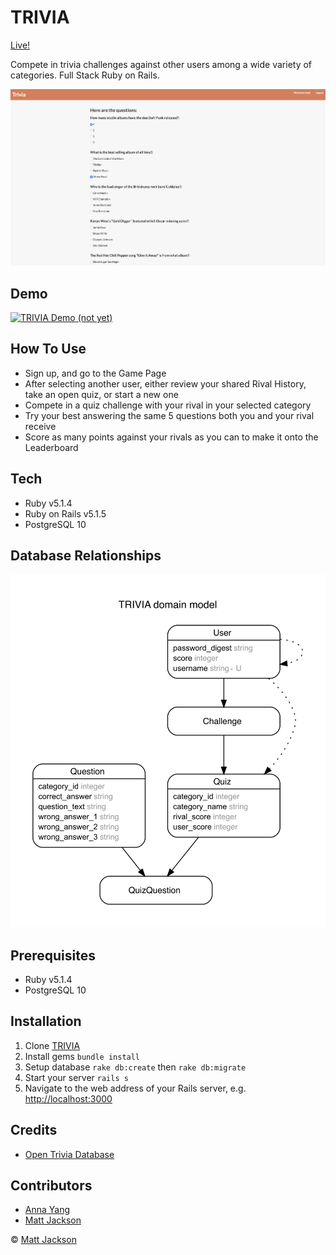 # TRIVIA

[Live!](http://trivia-anna-mmatt.herokuapp.com/)

Compete in trivia challenges against other users among a wide variety of categories. Full Stack Ruby on Rails.

![TRIVIA-screenshot](https://github.com/matjack9/TRIVIA/blob/master/TRIVIA-screenshot.png)

## Demo

[![TRIVIA Demo (not yet)](http://img.youtube.com/vi/YOUTUBE_VIDEO_ID_HERE/0.jpg)](http://www.youtube.com/watch?v=YOUTUBE_VIDEO_ID_HERE)

## How To Use

* Sign up, and go to the Game Page
* After selecting another user, either review your shared Rival History, take an open quiz, or start a new one
* Compete in a quiz challenge with your rival in your selected category
* Try your best answering the same 5 questions both you and your rival receive
* Score as many points against your rivals as you can to make it onto the Leaderboard

## Tech

* Ruby v5.1.4
* Ruby on Rails v5.1.5
* PostgreSQL 10

## Database Relationships

![TRIVIA-relationships](https://github.com/matjack9/TRIVIA/blob/master/TRIVIA-relationships.png)

## Prerequisites

* Ruby v5.1.4
* PostgreSQL 10

## Installation

1.  Clone [TRIVIA](https://github.com/matjack9/TRIVIA)
2.  Install gems `bundle install`
3.  Setup database `rake db:create` then `rake db:migrate`
4.  Start your server `rails s`
5.  Navigate to the web address of your Rails server, e.g. [http://localhost:3000](http://localhost:3000)

## Credits

* [Open Trivia Database](https://opentdb.com/)

## Contributors

* [Anna Yang](https://github.com/yanganna68)
* [Matt Jackson](https://github.com/matjack9)

© [Matt Jackson](https://www.linkedin.com/in/matjack/)
